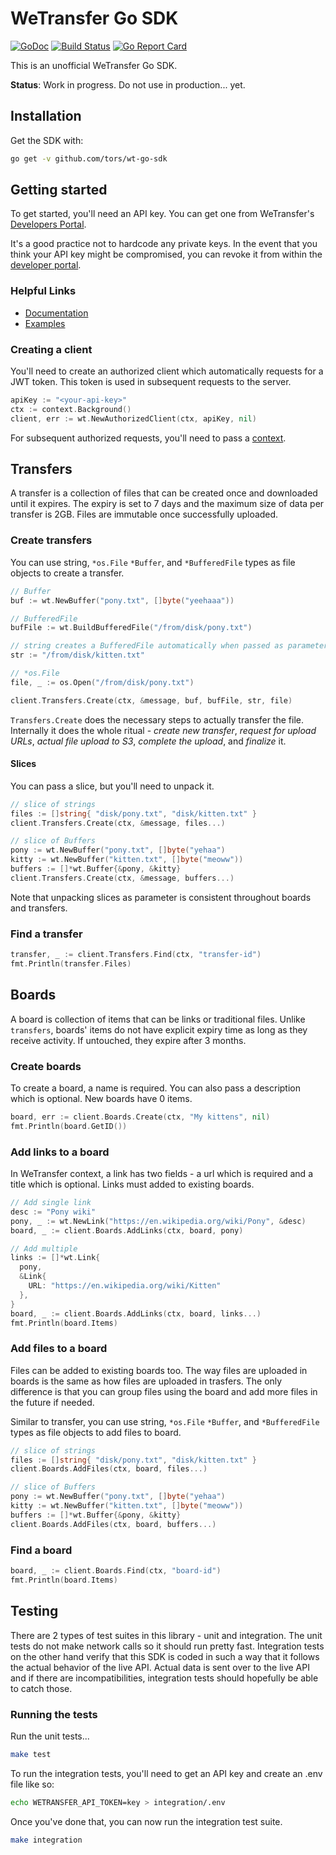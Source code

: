 # WeTransfer Go SDK
[![GoDoc](https://godoc.org/github.com/tors/wt-go-sdk/wt?status.svg)](https://godoc.org/github.com/tors/wt-go-sdk/wt) [![Build Status](https://travis-ci.org/tors/wt-go-sdk.svg?branch=master)](https://travis-ci.org/tors/wt-go-sdk) [![Go Report Card](https://goreportcard.com/badge/github.com/tors/wt-go-sdk)](https://goreportcard.com/report/github.com/tors/wt-go-sdk)

This is an unofficial WeTransfer Go SDK.

**Status**: Work in progress. Do not use in production... yet.

## Installation

Get the SDK with:

```bash
go get -v github.com/tors/wt-go-sdk
```

## Getting started

To get started, you'll need an API key. You can get one from WeTransfer's
[Developers Portal](https://developers.wetransfer.com/).

It's a good practice not to hardcode any private keys. In the event that you
think your API key might be compromised, you can revoke it from within the
[developer portal](https://developers.wetransfer.com/).

### Helpful Links
- [Documentation](https://godoc.org/github.com/tors/wt-go-sdk/wt)
- [Examples](https://github.com/tors/wt-go-sdk/tree/master/example)

### Creating a client

You'll need to create an authorized client which automatically requests for a
JWT token. This token is used in subsequent requests to the server.

```go
apiKey := "<your-api-key>"
ctx := context.Background()
client, err := wt.NewAuthorizedClient(ctx, apiKey, nil)
```

For subsequent authorized requests, you'll need to pass a
[context](https://golang.org/pkg/context).

## Transfers

A transfer is a collection of files that can be created once and downloaded
until it expires. The expiry is set to 7 days and the maximum size of data per
transfer is 2GB. Files are immutable once successfully uploaded.

### Create transfers

You can use string, `*os.File` `*Buffer`, and `*BufferedFile` types as file
objects to create a transfer.

```go
// Buffer
buf := wt.NewBuffer("pony.txt", []byte("yeehaaa"))

// BufferedFile
bufFile := wt.BuildBufferedFile("/from/disk/pony.txt")

// string creates a BufferedFile automatically when passed as parameter
str := "/from/disk/kitten.txt"

// *os.File
file, _ := os.Open("/from/disk/pony.txt")

client.Transfers.Create(ctx, &message, buf, bufFile, str, file)
```

`Transfers.Create` does the necessary steps to actually transfer the file.
Internally it does the whole ritual - _create new transfer_, _request for upload
URLs_, _actual file upload to S3_, _complete the upload_, and _finalize_ it.

#### Slices

You can pass a slice, but you'll need to unpack it.

```go
// slice of strings
files := []string{ "disk/pony.txt", "disk/kitten.txt" }
client.Transfers.Create(ctx, &message, files...)

// slice of Buffers
pony := wt.NewBuffer("pony.txt", []byte("yehaa")
kitty := wt.NewBuffer("kitten.txt", []byte("meoww"))
buffers := []*wt.Buffer{&pony, &kitty}
client.Transfers.Create(ctx, &message, buffers...)
```

Note that unpacking slices as parameter is consistent throughout boards and transfers.

### Find a transfer

```go
transfer, _ := client.Transfers.Find(ctx, "transfer-id")
fmt.Println(transfer.Files)
```

## Boards

A board is collection of items that can be links or traditional files. Unlike
`transfers`, boards' items do not have explicit expiry time as long as they
receive activity. If untouched, they expire after 3 months.

### Create boards

To create a board, a name is required. You can also pass a description which is
optional. New boards have 0 items.

```go
board, err := client.Boards.Create(ctx, "My kittens", nil)
fmt.Println(board.GetID())
```

### Add links to a board

In WeTransfer context, a link has two fields - a url which is required
and a title which is optional. Links must added to existing boards.

```go
// Add single link
desc := "Pony wiki"
pony, _ := wt.NewLink("https://en.wikipedia.org/wiki/Pony", &desc)
board, _ := client.Boards.AddLinks(ctx, board, pony)

// Add multiple
links := []*wt.Link{
  pony,
  &Link{
    URL: "https://en.wikipedia.org/wiki/Kitten"
  },
}
board, _ := client.Boards.AddLinks(ctx, board, links...)
fmt.Println(board.Items)
```

### Add files to a board

Files can be added to existing boards too. The way files are uploaded in boards
is the same as how files are uploaded in trasfers. The only difference is that
you can group files using the board and add more files in the future if needed.

Similar to transfer, you can use string, `*os.File` `*Buffer`, and
`*BufferedFile` types as file objects to add files to board.

```go
// slice of strings
files := []string{ "disk/pony.txt", "disk/kitten.txt" }
client.Boards.AddFiles(ctx, board, files...)

// slice of Buffers
pony := wt.NewBuffer("pony.txt", []byte("yehaa")
kitty := wt.NewBuffer("kitten.txt", []byte("meoww"))
buffers := []*wt.Buffer{&pony, &kitty}
client.Boards.AddFiles(ctx, board, buffers...)
```

### Find a board

```go
board, _ := client.Boards.Find(ctx, "board-id")
fmt.Println(board.Items)
```

## Testing

There are 2 types of test suites in this library - unit and integration. The
unit tests do not make network calls so it should run pretty fast.
Integration tests on the other hand verify that this SDK is coded in such a way
that it follows the actual behavior of the live API. Actual data is sent over
to the live API and if there are incompatibilities, integration tests should
hopefully be able to catch those.

### Running the tests

Run the unit tests...

```bash
make test
```

To run the integration tests, you'll need to get an API key and create an .env
file like so:

```bash
echo WETRANSFER_API_TOKEN=key > integration/.env
```

Once you've done that, you can now run the integration test suite.

```bash
make integration
```
